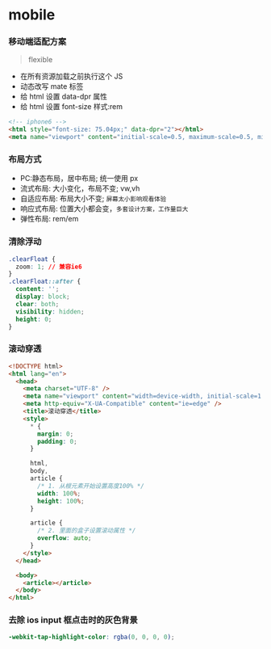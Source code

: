 # mobile

### 移动端适配方案

> flexible

- 在所有资源加载之前执行这个 JS
- 动态改写 mate 标签
- 给 html 设置 data-dpr 属性
- 给 html 设置 font-size 样式:rem

```html
<!-- iphone6 -->
<html style="font-size: 75.04px;" data-dpr="2"></html>
<meta name="viewport" content="initial-scale=0.5, maximum-scale=0.5, minimum-scale=0.5, user-scalable=no" />
```

### 布局方式

- PC:静态布局，居中布局; 统一使用 px
- 流式布局: 大小变化，布局不变; vw,vh
- 自适应布局: 布局大小不变; `屏幕太小影响观看体验`
- 响应式布局: 位置大小都会变，`多套设计方案，工作量巨大`
- 弹性布局: rem/em

### 清除浮动

```css
.clearFloat {
  zoom: 1; // 兼容ie6
}
.clearFloat::after {
  content: '';
  display: block;
  clear: both;
  visibility: hidden;
  height: 0;
}
```

### 滚动穿透

```html
<!DOCTYPE html>
<html lang="en">
  <head>
    <meta charset="UTF-8" />
    <meta name="viewport" content="width=device-width, initial-scale=1.0" />
    <meta http-equiv="X-UA-Compatible" content="ie=edge" />
    <title>滚动穿透</title>
    <style>
      * {
        margin: 0;
        padding: 0;
      }

      html,
      body,
      article {
        /* 1. 从根元素开始设置高度100% */
        width: 100%;
        height: 100%;
      }

      article {
        /* 2. 里面的盒子设置滚动属性 */
        overflow: auto;
      }
    </style>
  </head>

  <body>
    <article></article>
  </body>
</html>
```

### 去除 ios input 框点击时的灰色背景

```scss
-webkit-tap-highlight-color: rgba(0, 0, 0, 0);
```
